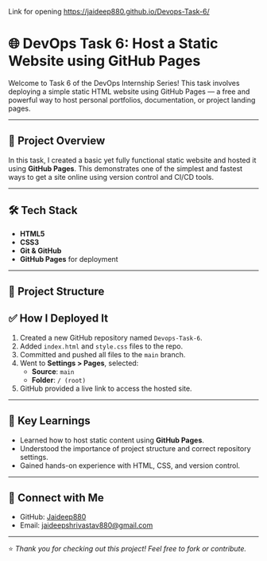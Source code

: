Link for opening 
https://jaideep880.github.io/Devops-Task-6/
# 🌐 DevOps Task 6: Host a Static Website using GitHub Pages

Welcome to Task 6 of the DevOps Internship Series! This task involves deploying a simple static HTML website using GitHub Pages — a free and powerful way to host personal portfolios, documentation, or project landing pages.

---

## 🚀 Project Overview

In this task, I created a basic yet fully functional static website and hosted it using **GitHub Pages**. This demonstrates one of the simplest and fastest ways to get a site online using version control and CI/CD tools.

---

## 🛠️ Tech Stack

- **HTML5**
- **CSS3**
- **Git & GitHub**
- **GitHub Pages** for deployment

---

## 📁 Project Structure

## ✅ How I Deployed It

1. Created a new GitHub repository named `Devops-Task-6`.
2. Added `index.html` and `style.css` files to the repo.
3. Committed and pushed all files to the `main` branch.
4. Went to **Settings > Pages**, selected:
   - **Source**: `main`
   - **Folder**: `/ (root)`
5. GitHub provided a live link to access the hosted site.

---

## 📌 Key Learnings

- Learned how to host static content using **GitHub Pages**.
- Understood the importance of project structure and correct repository settings.
- Gained hands-on experience with HTML, CSS, and version control.

---

## 🤝 Connect with Me

- GitHub: [Jaideep880](https://github.com/Jaideep880)
- Email: jaideepshrivastav880@gmail.com

---

⭐ *Thank you for checking out this project! Feel free to fork or contribute.* 
